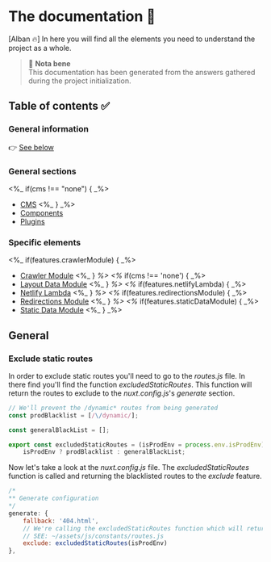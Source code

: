 # The documentation 📝

[Alban 🔥] In here you will find all the elements you need to understand the project as a whole.

> 🚨 **Nota bene**  
> This documentation has been generated from the answers gathered during the project initialization.

## Table of contents ✅

### General information

👉 [See below](##General)

### General sections
<%_ if(cms !== "none") { _%>
-   [CMS](./cms/README.md)
<%_ } _%>
-   [Components](./components/README.md)
-   [Plugins](./plugins/README.md)

### Specific elements
<%_ if(features.crawlerModule) { _%>
-   [Crawler Module](./custom-nuxt-modules/Crawler.md)
<%_ } _%>
<%_ if(cms !== 'none') { _%>
-   [Layout Data Module](./custom-nuxt-modules/LayoutData.md)
<%_ } _%>
<%_ if(features.netlifyLambda) { _%>
-   [Netlify Lambda](./netlify/Lambda.md)
<%_ } _%>
<%_ if(features.redirectionsModule) { _%>
-   [Redirections Module](./custom-nuxt-modules/Redirections.md)
<%_ } _%>
<%_ if(features.staticDataModule) { _%>
-   [Static Data Module](./custom-nuxt-modules/StaticData.md)
<%_ } _%>


## General

### Exclude static routes

In order to exclude static routes you'll need to go to the _routes.js_ file.
In there find you'll find the function _excludedStaticRoutes_. This function will return the routes to exclude to the _nuxt.config.js_'s _generate_ section.

```js
// We'll prevent the /dynamic* routes from being generated
const prodBlacklist = [/\/dynamic/];

const generalBlackList = [];

export const excludedStaticRoutes = (isProdEnv = process.env.isProdEnv) =>
    isProdEnv ? prodBlacklist : generalBlackList;
```

Now let's take a look at the _nuxt.config.js_ file. The _excludedStaticRoutes_ function is called and returning the blacklisted routes to the _exclude_ feature.

```js
/*
** Generate configuration
*/
generate: {
    fallback: '404.html',
    // We're calling the excludedStaticRoutes function which will return the routes to exclude.
    // SEE: ~/assets/js/constants/routes.js
    exclude: excludedStaticRoutes(isProdEnv)
},
```
